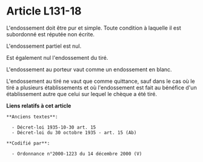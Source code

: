 # Article L131-18

L'endossement doit être pur et simple. Toute condition à laquelle il est subordonné est réputée non écrite.

L'endossement partiel est nul.

Est également nul l'endossement du tiré.

L'endossement au porteur vaut comme un endossement en blanc.

L'endossement au tiré ne vaut que comme quittance, sauf dans le cas où le tiré a plusieurs établissements et où l'endossement
est fait au bénéfice d'un établissement autre que celui sur lequel le chèque a été tiré.

**Liens relatifs à cet article**

	**Anciens textes**:

	  - Décret-loi 1935-10-30 art. 15
	  - Décret-loi du 30 octobre 1935 - art. 15 (Ab)

	**Codifié par**:

	  - Ordonnance n°2000-1223 du 14 décembre 2000 (V)
